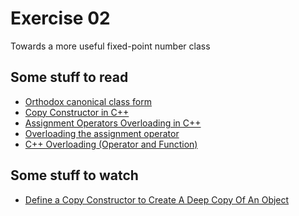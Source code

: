 # Exercise 02
Towards a more useful fixed-point number class

## Some stuff to read
- [Orthodox canonical class form](https://www.francescmm.com/orthodox-canonical-class-form/)
- [Copy Constructor in
C++](https://www.geeksforgeeks.org/copy-constructor-in-cpp/)
- [Assignment Operators Overloading in
  C++](https://www.tutorialspoint.com/cplusplus/assignment_operators_overloading.htm)
- [Overloading the assignment
  operator](https://www.learncpp.com/cpp-tutorial/overloading-the-assignment-operator/)
- [C++ Overloading (Operator and Function)](https://www.tutorialspoint.com/cplusplus/cpp_overloading.htm)

## Some stuff to watch
- [Define a Copy Constructor to Create A Deep Copy Of An
  Object](https://www.youtube.com/watch?v=Ldv5i14UhTA)
